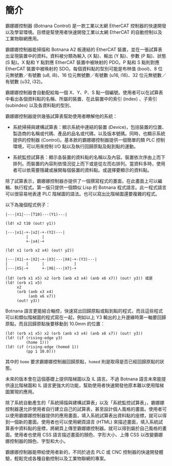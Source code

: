 # 簡介

霸娜娜控制器 (Botnana Control) 是一款工業以太網 EtherCAT 控制器的快速開發以及學習環境。目標是幫使用者快速開發工業以太網 EtherCAT 的自動控制以及工業物聯網應用。

霸娜娜控制器能掃描和 Botnana A2 板連結的 EtherCAT 裝置，並在一張試算表出呈現裝置中的資料。資料被分類為輸入 (X 點)、輸出 (Y 點)、參數 (P 點)、狀態 (S 點)。X 點和 Y 點對應 EtherCAT 裝置中被映射的 PDO。P 點和 S 點則對應 EtherCAT 裝置中被㬇射的 SDO。每個資料點的型別可能是布林值 (bool)、8 位元無號數／有號數 (u8, i8)、16 位元無號數／有號數 (u16, i16)、32 位元無號數／有號數 (u32, i32)。

霸娜娜控制器會自動配給每一個 X、Y、P、S 點一個編號。使用者可以在試算表中看出各個資料點的名稱、所屬的裝置、在此裝置中的索引 (index) 、子索引 (subindex) 以及各資料點的型別、

霸娜娜控制器提供幾張試算表幫助使用者瞭解他的系統：

* 系統掃掃與建構試算表：顯示系統中連結的裝置 (Device)，包括裝置的位置、製造商的名稱或代碼、產品的品名或代碼，以及版本號碼。同時，也顯示系統提供的控制器 (Control)。基本款的霸娜娜控制器提供一個簡單的類 PLC 控制環境，可以用來控制 I/O 點以及執行回歸原點及點到點的運動。

* 系統監控試算表：顯示各裝置的資料點的名稱以及內容。裝置依次序由上而下排列。而裝置的內容則依情況從上而下或是從左而右排列。當資料多時，使用者可以依需要隱藏或展開每個裝置的資料點。或選擇要顯示的資料點。

除了試算表示，霸娜娜控制器亦提供了一個撰寫程式的畫面，在此畫面上可以編輯、執行程式。第一版只提供一個類似 Lisp 的 Botnana 程式語言。此一程式語言可以很容易地表達 PLC 階梯圖的語法。也可以寫出比階梯圖還要複雜的程式。

以下為幾個程式例子：

    |---|X1|---[T10]---(Y1)---|

    (ld! x2 t10 (out! y1))

    |---|x1|-+-|x2|-+-(Y2)---|
             |      |
             +-|x4|-+

    (ld! x1 (orb x2 x4) (out! y2))

    |---|X1|-+-|X2|-+-|X3|---|X4|-+-(Y3)---|
    |        |      |             |
    |---|X5|-+      +-|X6|---|X7|-+

    (ld! (orb x1 x5) x2 (orb (anb x3 x4) (anb x6 x7)) (out! y3)) 或是
    (ld! (orb x1 x5)
         x2
         (orb (anb x3 x4)
              (anb x6 x7))
         (out! y3))

Botnana 語言更能結合軸控，快速寫出回歸原點或點到點的程式，而且這些程式可以和類似階梯圖的程式寫在一起，例如以上 Y3 輸出的上升邊緣時第一軸要回歸原點，而且回歸原點後要移動到 10.0mm 的位置：

    (ld! (orb x1 x5) x2 (orb (anb x3 x4) (anb x6 x7)) (out! y3))
    (ld! (if (rising-edge y3)
             (home 1)))
    (ld! (if (rising-edge (homed 1))
             (pp 1 10.0)))

其中的 `home` 要求霸娜娜控制器回歸原點，`homed` 則是取得是否已經回歸原點的狀態。

未來的版本會在這個基礎上提供階梯圖以及 IL 語言。不過 Botnana 語言未來能提供遠比階梯圖和 IL 語言更強大的功能，幫助使用者快速開發他原本難以使用階梯圖實現的應用。

除了系統自動產生的「系統掃描與建構試算表」以及「系統監控試算表」，霸娜娜控制器還允許使用者自行建立自己的試算表，甚至設計個人風格的畫面。使用者可以使用霸娜娜控制器提供的應用畫面，填入系統試算表出資料點的座標，就可以得到一個新的畫面。使用者也可以使用網頁語言 (HTML) 來描述畫面，填入系統試算表中資料點的座標，將網頁上傳至霸娜娜控制器。就可以得到屬於自己風格的畫面。使用者也使用 CSS 語言描述畫面的顏色、字形大小、上傳 CSS 以改變霸娜娜控制器的顏色、字型和大小。

霸娜娜控制器能帶給使用者新的，不同於過去 PLC 或 CNC 控制器的快速開發體驗，輕鬆完成各種自動控制以及工業物聯網的專案。
